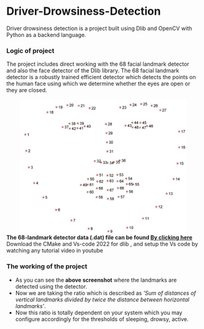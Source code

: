 # Driver-Drowsiness-Detection
Driver drowsiness detection is a project built using Dlib and OpenCV with Python as a backend language.
<h3>Logic of project</h3>
The project includes direct working with the 68 facial landmark detector and also the face detector of the Dlib library.
The 68 facial landmark detector is a robustly trained efficient detector which detects the points on the human face using which 
we determine whether the eyes are open or they are closed.</br></br>
<center><img src="DDD/Diagrams/facial_landmarks_68markup.jpg" align="center" height="350"></center>
<b>The 68-landmark detector data (.dat) file can be found <a href="[kaggle datasets download -d sergiovirahonda/shape-predictor-68-face-landmarksdat](https://www.kaggle.com/datasets/sergiovirahonda/shape-predictor-68-face-landmarksdat?select=shape_predictor_68_face_landmarks.dat)"> By clicking here</a></B>
<br>
Download the CMake and Vs-code 2022 for dlib  , and setup the Vs code by watching any tutorial video in youtube <a href="https://youtu.be/eaEndTeUiSU?si=A59Tbjx774h1Lf0n" ></a>
<h3>The working of the project</h3>
<ul><li>As you can see the<b> above screenshot</b> where the landmarks are detected using the detector.
<li>Now we are taking the ratio which is described as <i>'Sum of distances of vertical landmarks divided by twice the distance between horizontal landmarks'</i>.
<li>Now this ratio is totally dependent on your system which you may configure accordingly for the thresholds of sleeping, drowsy, active.</ul>
